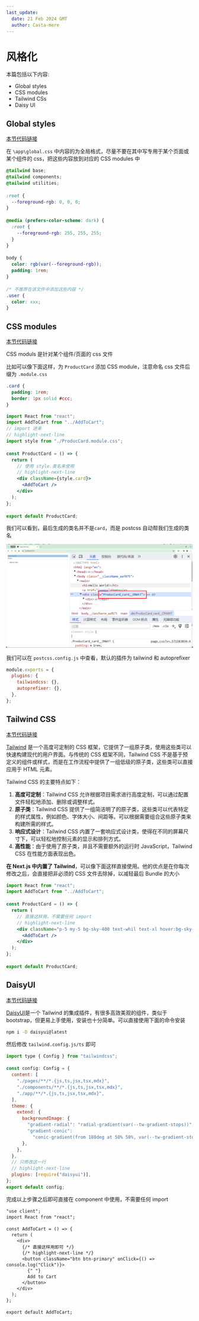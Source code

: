 ```yaml
---
last_update:
  date: 21 Feb 2024 GMT
  author: Casta-mere
---
```


# 风格化

本篇包括以下内容:

- Global styles
- CSS modules
- Tailwind CSs
- Daisy UI

## Global styles

[本节代码链接](https://github.com/Casta-mere/Dash-Board/tree/9130076a87468c6f4b91ab53a69f363bb18b635e)

在 `\app\global.css` 中内容的为全局格式，尽量不要在其中写专用于某个页面或某个组件的 css，把这些内容放到对应的 CSS modules 中

```css showLineNumbers  title="\app\global.css"
@tailwind base;
@tailwind components;
@tailwind utilities;

:root {
  --foreground-rgb: 0, 0, 0;
}

@media (prefers-color-scheme: dark) {
  :root {
    --foreground-rgb: 255, 255, 255;
  }
}

body {
  color: rgb(var(--foreground-rgb));
  padding: 1rem;
}

/* 不推荐在该文件中添加这些内容 */
.user {
  color: xxx;
}
```

## CSS modules

[本节代码链接](https://github.com/Casta-mere/Dash-Board/tree/5827282ab172fff9e59e370433f0788c13d77cf9)

CSS moduls 是针对某个组件/页面的 css 文件

比如可以像下面这样，为 `ProductCard` 添加 CSS module，注意命名 css 文件后缀为 `.module.css`

```css title="ProductCard.module.css"
.card {
  padding: 1rem;
  border: 1px solid #ccc;
}
```

```jsx title="ProductCard.tsx" showLineNumbers
import React from "react";
import AddToCart from "../AddToCart";
// import 进来
// highlight-next-line
import style from "./ProducCard.module.css";

const ProductCard = () => {
  return (
    // 使用 style.类名来使用
    // highlight-next-line
    <div className={style.card}>
      <AddToCart />
    </div>
  );
};

export default ProductCard;
```

我们可以看到，最后生成的类名并不是`card`，而是 postcss 自动帮我们生成的类名

![cssModule](./image/02-Styling/cssModule.png)

我们可以在 `postcss.config.js` 中查看，默认的插件为 tailwind 和 autoprefixer

```js title="postcss.config.js"
module.exports = {
  plugins: {
    tailwindcss: {},
    autoprefixer: {},
  },
};
```

## Tailwind CSS

[本节代码链接](https://github.com/Casta-mere/Dash-Board/tree/4ffdb120a601da58c5405f8f5a95c6a809c01cbb)

[Tailwind] 是一个高度可定制的 CSS 框架，它提供了一组原子类，使用这些类可以快速构建现代的用户界面。与传统的 CSS 框架不同，Tailwind CSS 不是基于预定义的组件或样式，而是在工作流程中提供了一组低级的原子类，这些类可以直接应用于 HTML 元素。

Tailwind CSS 的主要特点如下：

1. **高度可定制**：Tailwind CSS 允许根据项目需求进行高度定制，可以通过配置文件轻松地添加、删除或调整样式。
2. **原子类**：Tailwind CSS 提供了一组简洁明了的原子类，这些类可以代表特定的样式属性，例如颜色、字体大小、间距等。可以根据需要组合这些原子类来构建所需的样式。
3. **响应式设计**：Tailwind CSS 内置了一套响应式设计类，使得在不同的屏幕尺寸下，可以轻松地控制元素的显示和排列方式。
4. **高性能**：由于使用了原子类，并且不需要额外的运行时 JavaScript，Tailwind CSS 在性能方面表现出色。

**在 Next.js 中内置了 Tailwind**，可以像下面这样直接使用。他的优点是在你每次修改之后，会直接把非必须的 CSS 文件去除掉，以减轻最后 Bundle 的大小

```jsx title="ProductCard.tsx" showLineNumbers
import React from "react";
import AddToCart from "../AddToCart";

const ProductCard = () => {
  return (
    // 直接这样用，不需要任何 import
    // highlight-next-line
    <div className="p-5 my-5 bg-sky-400 text-whil text-xl hover:bg-sky-500">
      <AddToCart />
    </div>
  );
};

export default ProductCard;
```

## DaisyUI

[本节代码链接](https://github.com/Casta-mere/Dash-Board/tree/72b99e357bc04aed598157e02a0778f21ca272b7)

[DaisyUI]是一个 Tailwind 的集成插件，有很多高效美观的组件，类似于 bootstrap，但更易上手使用，安装也十分简单。可以直接使用下面的命令安装

```bash
npm i -D daisyui@latest
```

然后修改 `tailwind.config.js/ts` 即可

```js title="tailwind.config.js/ts" showLineNumbers
import type { Config } from "tailwindcss";

const config: Config = {
  content: [
    "./pages/**/*.{js,ts,jsx,tsx,mdx}",
    "./components/**/*.{js,ts,jsx,tsx,mdx}",
    "./app/**/*.{js,ts,jsx,tsx,mdx}",
  ],
  theme: {
    extend: {
      backgroundImage: {
        "gradient-radial": "radial-gradient(var(--tw-gradient-stops))",
        "gradient-conic":
          "conic-gradient(from 180deg at 50% 50%, var(--tw-gradient-stops))",
      },
    },
  },
  // 只修改这一行
  // highlight-next-line
  plugins: [require("daisyui")],
};
export default config;
```

完成以上步骤之后即可直接在 component 中使用，不需要任何 import

```tsx title="AddToCart.tsx" showLineNumbers
"use client";
import React from "react";

const AddToCart = () => {
  return (
    <div>
      {/* 直接这样用即可 */}
      {/* highlight-next-line */}
      <button className="btn btn-primary" onClick={() => console.log("Click")}>
        {" "}
        Add to Cart
      </button>
    </div>
  );
};

export default AddToCart;
```

[Tailwind]: https://tailwindcss.com/
[DaisyUI]: https://daisyui.com/
